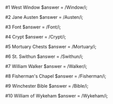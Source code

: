 #1	West Window
$answer = /Window/i;

#2	Jane Austen
$answer = /Austen/i;

#3	Font
$answer = /Font/i;

#4	Crypt
$answer = /Crypt/i;

#5	Mortuary Chests
$answer = /Mortuary/i;

#6	St. Swithun
$answer = /Swithun/i;

#7	William Walker
$answer = /Walker/i;

#8	Fisherman's Chapel
$answer = /Fisherman/i;

#9	Winchester Bible
$answer = /Bible/i;

#10	William of Wykeham
$answer = /Wykeham/i;
